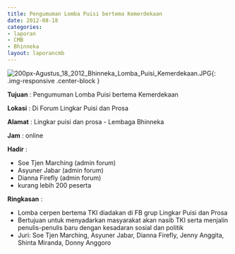 ```yaml
---
title: Pengumuman Lomba Puisi bertema Kemerdekaan
date: 2012-08-18
categories:
- laporan
- CMB
- Bhinneka
layout: laporancmb
---
```


![200px-Agustus_18_2012_Bhinneka_Lomba_Puisi_Kemerdekaan.JPG](/uploads/200px-Agustus_18_2012_Bhinneka_Lomba_Puisi_Kemerdekaan.JPG){: .img-responsive .center-block }	
	
**Tujuan** :	Pengumuman Lomba Puisi bertema Kemerdekaan
	
**Lokasi** :	Di Forum Lingkar Puisi dan Prosa
	
**Alamat** : 	Lingkar puisi dan prosa - Lembaga Bhinneka
	
**Jam** :	online
	
**Hadir** :	
*	Soe Tjen Marching (admin forum)
*	Asyuner Jabar (admin forum)
*	Dianna Firefly (admin forum)
*	kurang lebih 200 peserta

**Ringkasan** :	
*	Lomba cerpen bertema TKI diadakan di FB grup Lingkar Puisi dan Prosa
*	Bertujuan untuk menyadarkan masyarakat akan nasib TKI serta menjalin penulis-penulis baru dengan kesadaran sosial dan politik
*	Juri: Soe Tjen Marching, Asyuner Jabar, Dianna Firefly, Jenny Anggita, Shinta Miranda, Donny Anggoro
